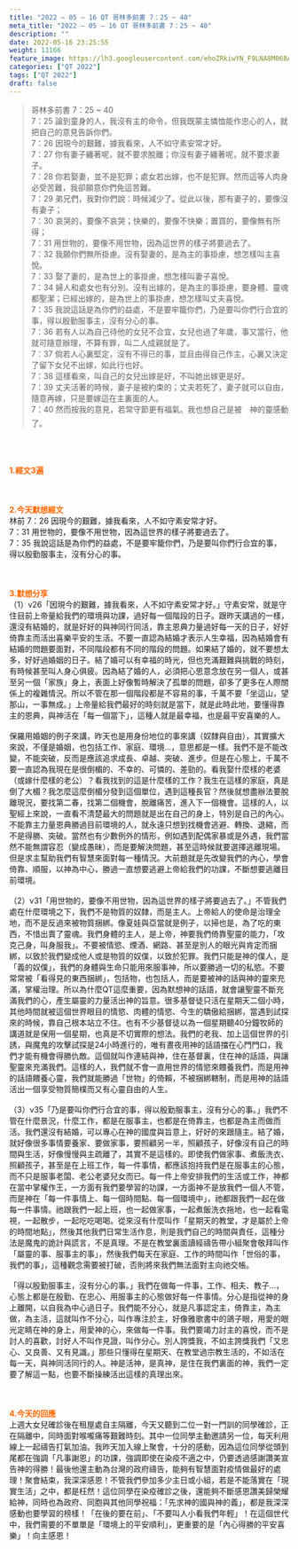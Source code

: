 ```yaml
---
title: "2022 – 05 – 16 QT 哥林多前書 7：25 ~ 40"
meta_title: "2022 – 05 – 16 QT 哥林多前書 7：25 ~ 40"
description: ""
date: 2022-05-16 23:25:55
weight: 11166
feature_image: https://lh3.googleusercontent.com/ehoZRkiwYN_F9LNA8M068AYxt73EavCZno-PD1cJRuf5BbSkQVUWr3gNEbt5kSs28Pb_Elg17kSrtf9ybWvojWoMV6I4tPM3vGRGDq6GkKkPdL2Gut4QAIw4-uykKUAtNiKgQKntvsU=w800
categories: ["QT 2022"]
tags: ["QT 2022"]
draft: false
---
```


<blockquote>哥林多前書 7：25 ~ 40<br />
7：25 論到童身的人，我沒有主的命令，但我既蒙主憐恤能作忠心的人，就把自己的意見告訴你們。<br />
7：26 因現今的艱難，據我看來，人不如守素安常才好。<br />
7：27 你有妻子纏著呢，就不要求脫離；你沒有妻子纏著呢，就不要求妻子。<br />
7：28 你若娶妻，並不是犯罪；處女若出嫁，也不是犯罪。然而這等人肉身必受苦難，我卻願意你們免這苦難。<br />
7：29 弟兄們，我對你們說：時候減少了。從此以後，那有妻子的，要像沒有妻子；<br />
7：30 哀哭的，要像不哀哭；快樂的，要像不快樂；置買的，要像無有所得；<br />
7：31 用世物的，要像不用世物，因為這世界的樣子將要過去了。<br />
7：32 我願你們無所掛慮。沒有娶妻的，是為主的事掛慮，想怎樣叫主喜悅。<br />
7：33 娶了妻的，是為世上的事掛慮，想怎樣叫妻子喜悅。<br />
7：34 婦人和處女也有分別。沒有出嫁的，是為主的事掛慮，要身體、靈魂都聖潔；已經出嫁的，是為世上的事掛慮，想怎樣叫丈夫喜悅。<br />
7：35 我說這話是為你們的益處，不是要牢籠你們，乃是要叫你們行合宜的事，得以殷勤服事主，沒有分心的事。<br />
7：36 若有人以為自己待他的女兒不合宜，女兒也過了年歲，事又當行，他就可隨意辦理，不算有罪，叫二人成親就是了。<br />
7：37 倘若人心裏堅定，沒有不得已的事，並且由得自己作主，心裏又決定了留下女兒不出嫁，如此行也好。<br />
7：38 這樣看來，叫自己的女兒出嫁是好，不叫她出嫁更是好。<br />
7：39 丈夫活著的時候，妻子是被約束的；丈夫若死了，妻子就可以自由，隨意再嫁，只是要嫁這在主裏面的人。<br />
7：40 然而按我的意見，若常守節更有福氣。我也想自己是被　神的靈感動了。</blockquote><br />
&nbsp;<br />
<br />
<span style="color: #ff6600;"><strong>1.經文3遍</strong></span><br />
<br />
&nbsp;<br />
<br />
<span style="color: #ff6600;"><strong>2.今天默想經文</strong></span><br />
林前 7：26 因現今的艱難，據我看來，人不如守素安常才好。<br />
7：31 用世物的，要像不用世物，因為這世界的樣子將要過去了。<br />
7：35 我說這話是為你們的益處，不是要牢籠你們，乃是要叫你們行合宜的事，得以殷勤服事主，沒有分心的事。<br />
<br />
&nbsp;<br />
<br />
<strong><span style="color: #ff6600;">3.默想分享<br />
</span></strong>（1）v26「因現今的艱難，據我看來，人不如守素安常才好。」守素安常，就是守住目前上帝量給我們的環境與功課，過好每一個階段的日子。跟昨天講過的一樣，還沒有結婚的，就是好好的與神同行同活，靠主恩典力量過好每一天的日子，好好倚靠主而活出喜樂平安的生活。不要一直認為結婚才表示人生幸福，因為結婚會有結婚的問題要面對，不同階段都有不同的階段的問題。如果結了婚的，就不要想太多，好好過婚姻的日子。結了婚可以有幸福的時光，但也充滿艱難與挑戰的時刻，有時候甚至叫人身心俱疲。因為結了婚的人，必須把心思意念放在另一個人，或甚至另一個「家族」身上，表面上好像暫時解決了孤單的問題，卻多了更多在人際關係上的複雜情況。所以不管在那一個階段都是不容易的事，千萬不要「坐這山，望那山，一事無成。」上帝量給我們最好的時刻就是當下，就是此時此地，要懂得靠主的恩典，與神活在「每一個當下」，這種人就是最幸福，也是最平安喜樂的人。<br />
<br />
保羅用婚姻的例子來講，昨天也是用身份地位的事來講（奴隸與自由），其實擴大來說，不僅是婚姻，也包括工作、家庭、環境…，意思都是一樣。我們不是不能改變，不能突破，反而是應該追求成長、卓越、突破、進步。但是在心態上，千萬不要一直認為我現在是很倒楣的、不幸的、可憐的、差勁的。看我娶什麼樣的老婆（或嫁什麼樣的老公）？看我找到的這是什麼樣的工作？我生在這樣的家庭，真是倒了大楣？我怎麼這麼倒楣分發到這個單位，遇到這種長官？然後就想盡辦法要脫離現況，要找第二春，找第二個機會，脫離痛苦，進入下一個機會。這樣的人，以聖經上來說，一直看不清楚最大的問題就是出在自己的身上，特別是自己的內心。不能靠主力量恩典勝過目前環境的人，就永遠只想到找機會逃避、轉換、退縮，而不是得勝、突破。當然也有少數例外的情形，例如遇到配偶家暴或是外遇，我們當然不能無謂容忍（變成愚昧），而是要解決問題，甚至這時候就要選擇逃離現場。但是求主幫助我們有智慧來面對每一種情況。大前題就是先改變我們的內心，學會倚靠、順服，以神為中心，勝過一直想要逃避上帝給我們的功課，不斷想要逃離目前環境。<br />
<br />
（2）v31「用世物的，要像不用世物，因為這世界的樣子將要過去了。」不管我們處在什麼環境之下，我們不是物質的奴隸，而是主人。上帝給人的使命是治理全地，而不是反過來被物質捆綁。像夏娃與亞當就是例子，以掃也是，為了吃的東西，不惜出賣了靈魂。我們身體的主人，是上帝，神要我們倚靠聖靈的能力，「攻克己身，叫身服我」。不要被情慾、煙酒、網路、甚至是別人的眼光與肯定而捆綁，以致於我們變成他人或是物質的奴僕，以致於犯罪。我們只能是神的僕人，是「義的奴僕」，我們的身體與生命只能用來服事神，所以要勝過一切的私慾。不要常常被「看得見的東西捆綁」，包括物，也包括人，而是要被神的話與神的靈來充滿，掌權治理。所以為什麼QT這麼重要，因為默想神的話語，就會讓聖靈不斷充滿我們的心，產生屬靈的力量活出神的旨意。很多基督徒只活在星期天二個小時，其他時間就被這個世界眼目的情慾、肉體的情慾、今生的驕傲給捆綁，當遇到試探來的時候，靠自己根本站立不住。也有不少基督徒以為一個星期聽40分鐘牧師的講道就是保用一個星期，也真是不切實際的想法。我們的老我、加上這個世界的引誘，與魔鬼的攻擊試探是24小時進行的，唯有晝夜用神的話語擋在心門門口，我們才能有機會得勝仇敵。這個就叫作連結與神，住在基督裏，住在神的話語，與讓聖靈來充滿我們。這樣的人，我們就不會一直用世界的情慾來餵養我們，而是用神的話語餵養心靈，我們就能勝過「世物」的倚賴，不被捆綁轄制，而是用神的話語活出一個享受物質簡樸而又有心靈自由的人生。<br />
<br />
（3）v35「乃是要叫你們行合宜的事，得以殷勤服事主，沒有分心的事。」我們不管在什麼景況，什麼工作，都是在服事主，也都是在倚靠主，也都是為主而做而活。我們還沒有結婚，可以專心在神的國度與旨意上，好好的來跟隨主。結了婚，就好像很多事情要養家、要做家事，要照顧另一半，照顧孩子，好像沒有自己的時間與生活，好像慢慢與主疏離了，其實不是這樣的。即使我們做家事、煮飯洗衣、照顧孩子，甚至是在上班工作，每一件事情，都應該抱持我們是在服事主的心態，而不只是服事老闆、老公老婆兒女而已。每一件上帝安排我們的生活或工作，神都在當中掌權作王，一方面有我們要學習的功課，一方面神不是放我們一個人不管，而是神在「每一件事情上、每一個時間點、每一個環境中」，祂都跟我們一起在做每一件事情。祂跟我們一起上班，也一起做家事，一起煮飯洗衣拖地，也一起看電視，一起散步，一起吃吃喝喝。從來沒有什麼叫作「星期天的教堂，才是屬於上帝的時間地點」，然後其他我們日常生活作息，則是我們自己的時間與責任，這種分法是魔鬼的詭計與謊言，不是真理。不是在教堂裏面讀經禱告帶小組聚會敬拜叫作「屬靈的事、服事主的事」，然後我們每天在家庭、工作的時間叫作「世俗的事，我們的事」，這種觀念需要被打破，否則將來我們無法面對主向祂交帳。<br />
<br />
「得以殷勤服事主，沒有分心的事。」我們在做每一件事，工作、相夫、教子…，心態上都是在殷勤、在忠心、用服事主的心態做好每一件事情。分心是指從神的身上離開，以自我為中心過日子。我們能不分心，就是凡事認定主，倚靠主，為主做，為主活，這就叫作不分心，叫作專注於主，好像雅歌書中的鴿子眼，用愛的眼光定睛在神的身上，用愛神的心，來做每一件事。我們要竭力討主的喜悅，而不是討人的喜歡，討好人不叫作見證，叫作分心。別人誇獎我，不如主誇獎我們「又忠心、又良善、又有見識。」那些只懂得在星期天、在教堂過宗教生活的，不如活在每一天，與神同活同行的人。神是活神，是真神，是住在我們裏面的神，我們一定要了解這一點，也要不斷操練活出這樣的真理出來。<br />
<br />
<strong><span style="color: #ff6600;"> </span></strong><br />
<br />
<strong><span style="color: #ff6600;">4.今天的回應</span></strong><br />
上週大女兒確診後在租屋處自主隔離，今天又聽到二位一對一門訓的同學確診，正在隔離中，同時面對喉嚨痛等艱難時刻。其中一位同學主動邀請另一位，每天利用線上一起禱告打氣加油。我昨天加入線上聚會，十分的感動，因為這位同學從頭到尾都在強調「凡事謝恩」的功課，強調即使在染疫不適之中，仍要透過感謝讚美宣告神的得勝！最後他還主動為台灣的政府禱告，能夠有智慧面對疫情做最好的處理！聚會結束，我深深感恩！不管我們參加多少主日或小組，若是不能落實在「現實生活」之中，都是枉然！這位同學在染疫確診之後，還能夠不斷感恩讚美歸榮耀給神，同時也為政府、同胞與其他同學祝福：「先求神的國與神的義」，都是我深深感動也要學習的榜樣！「在後的要在前」、「不要叫人小看我們年輕」！在這個世代中，我們需要的不單單是「環境上的平安順利」，更重要的是「內心得勝的平安喜樂」！向主感恩！<br />
<br />
&nbsp;
        